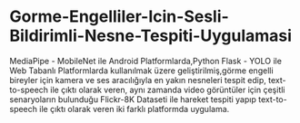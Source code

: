 # Gorme-Engelliler-Icin-Sesli-Bildirimli-Nesne-Tespiti-Uygulamasi
MediaPipe - MobileNet ile Android Platformlarda,Python Flask - YOLO ile Web Tabanlı Platformlarda kullanılmak üzere geliştirilmiş,görme engelli bireyler için kamera ve ses aracılığıyla en yakın nesneleri tespit edip, text-to-speech ile çıktı olarak veren, aynı zamanda video görüntüler için çeşitli senaryoların bulunduğu Flickr-8K Dataseti ile hareket tespiti yapıp text-to-speech ile çıktı olarak veren iki farklı platformda uygulama.
